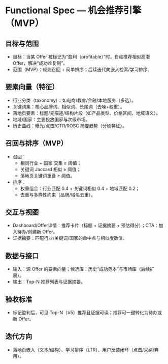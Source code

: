 # Functional Spec — 机会推荐引擎（MVP）

## 目标与范围
- 目标：当某 Offer 被标记为“盈利（profitable）”时，自动推荐相似高潜 Offer，解决“成功难复制”。
- 范围（MVP）：规则召回 + 简单排序；后续迭代向嵌入检索/学习排序。

## 要素向量（特征）
- 行业分类（taxonomy）：如电商/教育/金融/本地服务（多选）。
- 关键词集：核心品牌词、相似词、长尾词（去噪+权重）。
- 落地页要素：标题/元描述/结构片段（如产品类型、价格区间、地域语义）。
- 地域/国家：主要投放国家与次级市场。
- 历史曲线：曝光/点击/CTR/ROSC 简要趋势（分桶特征）。

## 召回与排序（MVP）
- 召回：
  - 相同行业 + 国家 交集 ≥ 阈值；
  - 关键词 Jaccard 相似 ≥ 阈值；
  - 落地页关键词重叠 ≥ 阈值。
- 排序：
  - 权重组合：行业匹配 0.4 + 关键词相似 0.4 + 地域匹配 0.2；
  - 去重与多样性约束（品牌/域名去重）。

## 交互与视图
- Dashboard/Offer详情：推荐卡片（标题 + 证据摘要 + 预估得分）；CTA：加入待办/创建新 Offer。
- 证据摘要：匹配行业/关键词/国家的命中点与相似度数值。

## 数据与接口
- 输入：源 Offer 的要素向量；候选库：历史“成功范本”与市场库（后续扩展）。
- 输出：Top-N 推荐列表与证据摘要。

## 验收标准
- 标记盈利后，可见 Top-N（≥5）推荐且证据可读；推荐可一键转化为待办或新 Offer。

## 迭代方向
- 落地页嵌入（文本/结构）、学习排序（LTR）、用户反馈闭环（点击/采纳/弃用）。
